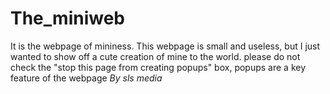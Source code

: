 # The_miniweb
 It is the webpage of mininess.
This webpage is small and useless, but I just wanted to show off a cute creation of mine to the world.
please do not check the "stop this page from creating popups" box, popups are a key feature of the webpage
_By sls media_
